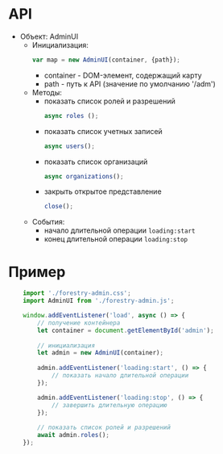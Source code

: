 # API
* Объект: AdminUI
  * Инициализация:
	```js
	var map = new AdminUI(container, {path});
	```
  	* container - DOM-элемент, содержащий карту	  	
  	* path - путь к API (значение по умолчанию '/adm')
  * Методы:
    * показать список ролей и разрешений
		```js
		async roles ();
		```			
	* показать список учетных записей
		```js
		async users();
		```
	* показать список организаций
		```js
		async organizations();
		```
	* закрыть открытое представление
		```js
		close();		
		```
  * События:  
  	* начало длительной операции ``loading:start``
  	* конец длительной операции ``loading:stop``
# Пример
```js
	import './forestry-admin.css';
	import AdminUI from './forestry-admin.js';

	window.addEventListener('load', async () => {		
        // получение контейнера
        let container = document.getElementById('admin');
        
        // инициализация
		let admin = new AdminUI(container);
		
		admin.addEventListener('loading:start', () => {
			// показать начало длительной операции
		});

		admin.addEventListener('loading:stop', () => {
			// завершить длительную операцию
		});
        
        // показать список ролей и разрешений
        await admin.roles();		
	});
```